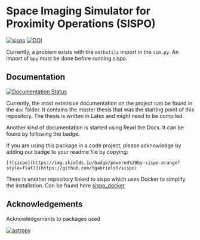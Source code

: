 <!--
SPDX-FileCopyrightText: 2021 Gabriel J. Schwarzkopf <sispo-devs@outlook.com>

SPDX-License-Identifier: GPL-3.0-or-later
-->

# Space Imaging Simulator for Proximity Operations (SISPO)

[![sispo](https://img.shields.io/badge/powered%20by-sispo-orange?style=flat)](https://github.com/YgabrielsY/sispo)
[![DOI](https://zenodo.org/badge/DOI/10.5281/zenodo.3661054.svg)](https://doi.org/10.5281/zenodo.3661054)

Currently, a problem exists with the `mathutils` import in the `sim.py`. An import of `bpy` must be done before running sispo.

## Documentation

[![Documentation Status](https://readthedocs.org/projects/sispo/badge/?version=latest)](https://sispo.readthedocs.io/en/latest/?badge=latest)

Currently, the most extensive documentation on the project can be found in the `doc` folder. It contains the master thesis that was the starting point of this repository. The thesis is written in Latex and might need to be compiled.

Another kind of documentation is started using Read the Docs. It can be found by following the badge.

If you are using this package in a code project, please acknowledge by adding our badge to your readme file by copying:

`[![sispo](https://img.shields.io/badge/powered%20by-sispo-orange?style=flat)](https://github.com/YgabrielsY/sispo)`

There is another repository linked to sispo which uses Docker to simplify the installation. Can be found here [sispo_docker](https://github.com/SISPO-developers/sispo_docker)

## Acknowledgements
Acknowledgements to packages used

[![astropy](http://img.shields.io/badge/powered%20by-AstroPy-orange.svg?style=flat)](http://www.astropy.org/)
